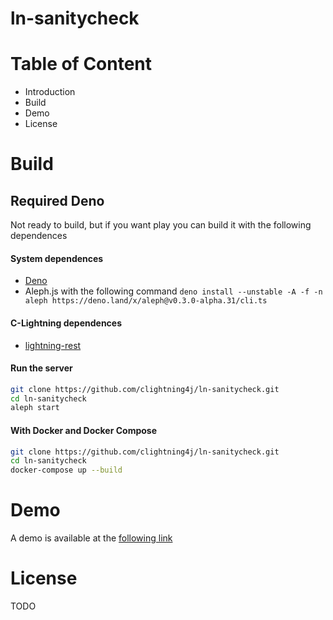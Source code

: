 # ln-sanitycheck

# Table of Content

- Introduction
- Build
- Demo
- License

# Build

## Required Deno

Not ready to build, but if you want play you can build it with the following dependences

#### System dependences

- [Deno](https://deno.land/manual/getting_started/installation)
- Aleph.js with the following command `deno install --unstable -A -f -n aleph https://deno.land/x/aleph@v0.3.0-alpha.31/cli.ts`

#### C-Lightning dependences

- [lightning-rest](https://github.com/clightning4j/lightning-rest)

#### Run the server

```bash
git clone https://github.com/clightning4j/ln-sanitycheck.git
cd ln-sanitycheck
aleph start
```

#### With Docker and Docker Compose

```bash
git clone https://github.com/clightning4j/ln-sanitycheck.git
cd ln-sanitycheck
docker-compose up --build
```

# Demo

A demo is available at the [following link](https://bruce.bublina.eu.org/)

# License

TODO